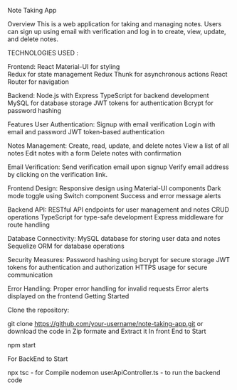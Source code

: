 Note Taking App

Overview
This is a web application for taking and managing notes. Users can sign up using email with verification and log in to create, view, update, and delete notes.

TECHNOLOGIES USED :

Frontend:
  React
  Material-UI for styling  
  Redux for state management
  Redux Thunk for asynchronous actions
  React Router for navigation

Backend:
  Node.js with Express
  TypeScript for backend development
  MySQL for database storage
  JWT tokens for authentication
  Bcrypt for password hashing

Features
  User Authentication:
  Signup with email verification
  Login with email and password
  JWT token-based authentication

Notes Management:
  Create, read, update, and delete notes
  View a list of all notes
  Edit notes with a form
  Delete notes with confirmation
  
Email Verification:
  Send verification email upon signup
  Verify email address by clicking on the verification link.

Frontend Design:
  Responsive design using Material-UI components
  Dark mode toggle using Switch component
  Success and error message alerts

Backend API: 
RESTful API endpoints for user management and notes CRUD operations
TypeScript for type-safe development
Express middleware for route handling

Database Connectivity:
MySQL database for storing user data and notes
Sequelize ORM for database operations

Security Measures:
Password hashing using bcrypt for secure storage
JWT tokens for authentication and authorization
HTTPS usage for secure communication

Error Handling:
Proper error handling for invalid requests
Error alerts displayed on the frontend
Getting Started

Clone the repository:

git clone https://github.com/your-username/note-taking-app.git
or
download the code in Zip formate and Extract it 
In front End to Start

npm start

For BackEnd to Start

npx tsc - for Compile
nodemon userApiController.ts  - to run the backend code 
